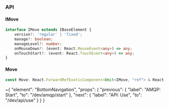 

### API

#### IMove

```ts
interface IMove extends IBaseElement {
    version?: 'regular' | 'fixed';
    manage?: boolean;
    manageLevel?: number;
    onMouseDown?: (event: React.MouseEvent<any>) => any;
    onTouchStart?: (event: React.TouchEvent<any>) => any;
}
```

#### Move

```ts
const Move: React.ForwardRefExoticComponent<Omit<IMove, "ref"> & React.RefAttributes<unknown>>;
```


~{
  "element": "BottomNavigation",
  "props": {
    "previous": {
      "label": "AMQP: Start",
      "to": "/dev/amqp/start"
    },
    "next": {
      "label": "API: Use",
      "to": "/dev/api/use"
    }
  }
}
